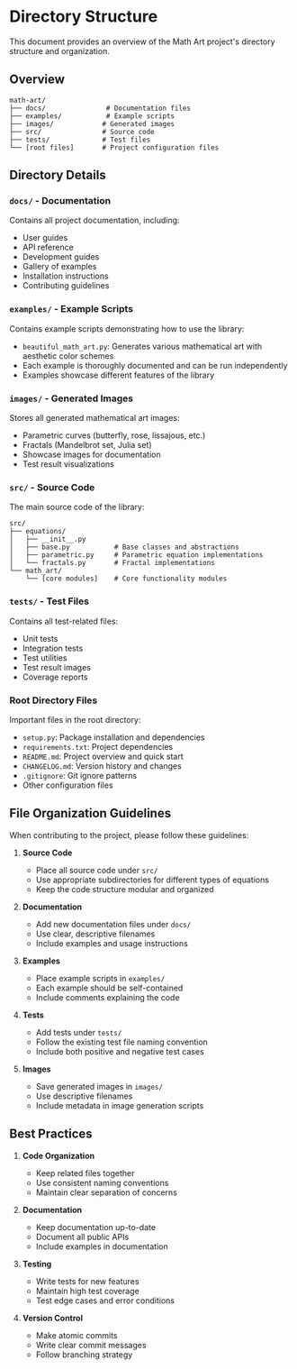 # Directory Structure

This document provides an overview of the Math Art project's directory structure and organization.

## Overview

```
math-art/
├── docs/               # Documentation files
├── examples/           # Example scripts
├── images/            # Generated images
├── src/               # Source code
├── tests/             # Test files
└── [root files]       # Project configuration files
```

## Directory Details

### `docs/` - Documentation
Contains all project documentation, including:
- User guides
- API reference
- Development guides
- Gallery of examples
- Installation instructions
- Contributing guidelines

### `examples/` - Example Scripts
Contains example scripts demonstrating how to use the library:
- `beautiful_math_art.py`: Generates various mathematical art with aesthetic color schemes
- Each example is thoroughly documented and can be run independently
- Examples showcase different features of the library

### `images/` - Generated Images
Stores all generated mathematical art images:
- Parametric curves (butterfly, rose, lissajous, etc.)
- Fractals (Mandelbrot set, Julia set)
- Showcase images for documentation
- Test result visualizations

### `src/` - Source Code
The main source code of the library:
```
src/
├── equations/
│   ├── __init__.py
│   ├── base.py           # Base classes and abstractions
│   ├── parametric.py     # Parametric equation implementations
│   └── fractals.py       # Fractal implementations
└── math_art/
    └── [core modules]    # Core functionality modules
```

### `tests/` - Test Files
Contains all test-related files:
- Unit tests
- Integration tests
- Test utilities
- Test result images
- Coverage reports

### Root Directory Files
Important files in the root directory:
- `setup.py`: Package installation and dependencies
- `requirements.txt`: Project dependencies
- `README.md`: Project overview and quick start
- `CHANGELOG.md`: Version history and changes
- `.gitignore`: Git ignore patterns
- Other configuration files

## File Organization Guidelines

When contributing to the project, please follow these guidelines:

1. **Source Code**
   - Place all source code under `src/`
   - Use appropriate subdirectories for different types of equations
   - Keep the code structure modular and organized

2. **Documentation**
   - Add new documentation files under `docs/`
   - Use clear, descriptive filenames
   - Include examples and usage instructions

3. **Examples**
   - Place example scripts in `examples/`
   - Each example should be self-contained
   - Include comments explaining the code

4. **Tests**
   - Add tests under `tests/`
   - Follow the existing test file naming convention
   - Include both positive and negative test cases

5. **Images**
   - Save generated images in `images/`
   - Use descriptive filenames
   - Include metadata in image generation scripts

## Best Practices

1. **Code Organization**
   - Keep related files together
   - Use consistent naming conventions
   - Maintain clear separation of concerns

2. **Documentation**
   - Keep documentation up-to-date
   - Document all public APIs
   - Include examples in documentation

3. **Testing**
   - Write tests for new features
   - Maintain high test coverage
   - Test edge cases and error conditions

4. **Version Control**
   - Make atomic commits
   - Write clear commit messages
   - Follow branching strategy 